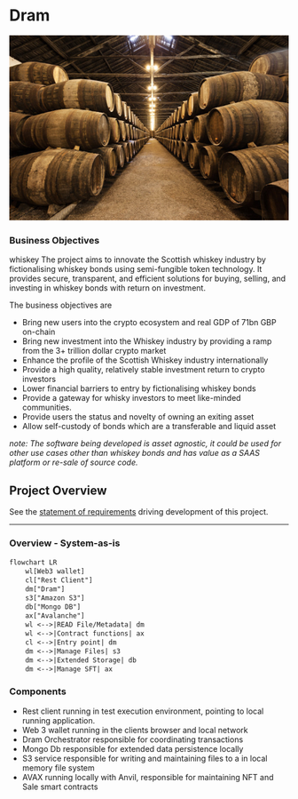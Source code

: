 # Dram

![Whiskey Bond Warehouse](docs/bin/whisky-warehouse.PNG)

### Business Objectives


whiskey
The project aims to innovate the Scottish whiskey industry by fictionalising whiskey bonds using
semi-fungible token technology. It provides secure, transparent, and
efficient solutions for buying, selling, and investing in whiskey bonds with return on investment.

The business objectives are

- Bring new users into the crypto ecosystem and real GDP of 71bn GBP on-chain
- Bring new investment into the Whiskey industry by providing a ramp from the 3+ trillion dollar
  crypto market
- Enhance the profile of the Scottish Whiskey industry internationally
- Provide a high quality, relatively stable investment return to crypto investors
- Lower financial barriers to entry by fictionalising whiskey bonds
- Provide a gateway for whisky investors to meet like-minded communities.
- Provide users the status and novelty of owning an exiting asset
- Allow self-custody of bonds which are a transferable and liquid asset

*note: The software being developed is asset agnostic, it could be used for other use cases other
than whiskey bonds and has value as a SAAS platform or re-sale of source code.*

## Project Overview

See the [statement of requirements](docs/statement-of-requirements.md) driving development of this
project.

---

### Overview - System-as-is

```mermaid
flowchart LR
    wl[Web3 wallet]
    cl["Rest Client"]
    dm["Dram"]
    s3["Amazon S3"]
    db["Mongo DB"]
    ax["Avalanche"]
    wl <-->|READ File/Metadata| dm
    wl <-->|Contract functions| ax
    cl <-->|Entry point| dm
    dm <-->|Manage Files| s3
    dm <-->|Extended Storage| db
    dm <-->|Manage SFT| ax
```

### Components

- Rest client running in test execution environment, pointing to local running application.
- Web 3 wallet running in the clients browser and local network
- Dram Orchestrator responsible for coordinating transactions
- Mongo Db responsible for extended data persistence locally
- S3 service responsible for writing and maintaining files to a in local memory file system
- AVAX running locally with Anvil, responsible for maintaining NFT and Sale smart contracts

###   